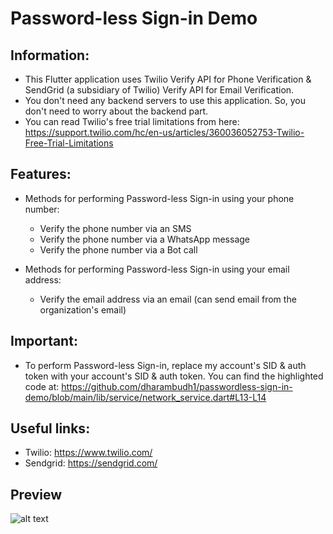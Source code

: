# Password-less Sign-in Demo

## Information:
- This Flutter application uses Twilio Verify API for Phone Verification & SendGrid (a subsidiary of Twilio) Verify API for Email Verification.
- You don't need any backend servers to use this application. So, you don't need to worry about the backend part.
- You can read Twilio's free trial limitations from here: https://support.twilio.com/hc/en-us/articles/360036052753-Twilio-Free-Trial-Limitations

## Features:
- Methods for performing Password-less Sign-in using your phone number:
  - Verify the phone number via an SMS
  - Verify the phone number via a WhatsApp message
  - Verify the phone number via a Bot call

- Methods for performing Password-less Sign-in using your email address:
  - Verify the email address via an email (can send email from the organization's email)

## Important:
- To perform Password-less Sign-in, replace my account's SID & auth token with your account's SID & auth token. You can find the highlighted code at: https://github.com/dharambudh1/passwordless-sign-in-demo/blob/main/lib/service/network_service.dart#L13-L14
 
## Useful links:
- Twilio: https://www.twilio.com/
- Sendgrid: https://sendgrid.com/
 
## Preview
![alt text](https://i.postimg.cc/3wXJp1Gw/imgonline-com-ua-twotoone-m-Fnl-ARHt-ZIZg.png "img")
